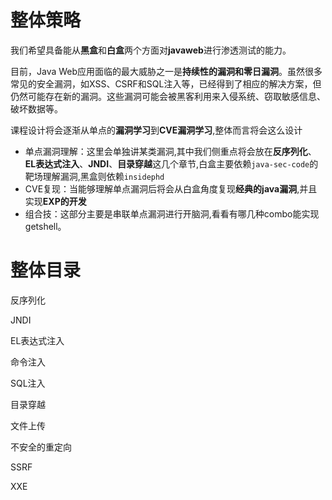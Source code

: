 # 整体策略

我们希望具备能从**黑盒**和**白盒**两个方面对**javaweb**进行渗透测试的能力。

目前，Java Web应用面临的最大威胁之一是**持续性的漏洞和零日漏洞**。虽然很多常见的安全漏洞，如XSS、CSRF和SQL注入等，已经得到了相应的解决方案，但仍然可能存在新的漏洞。这些漏洞可能会被黑客利用来入侵系统、窃取敏感信息、破坏数据等。

课程设计将会逐渐从单点的**漏洞学习**到**CVE漏洞学习**,整体而言将会这么设计

- 单点漏洞理解：这里会单独讲某类漏洞,其中我们侧重点将会放在**反序列化**、**EL表达式注入**、**JNDI**、**目录穿越**这几个章节,白盒主要依赖`java-sec-code`的靶场理解漏洞,黑盒则依赖`insidephd`
- CVE复现：当能够理解单点漏洞后将会从白盒角度复现**经典的java漏洞**,并且实现**EXP的开发**
- 组合技：这部分主要是串联单点漏洞进行开脑洞,看看有哪几种combo能实现getshell。

# 整体目录

反序列化

JNDI

EL表达式注入

命令注入

SQL注入

目录穿越

文件上传

不安全的重定向

SSRF

XXE
